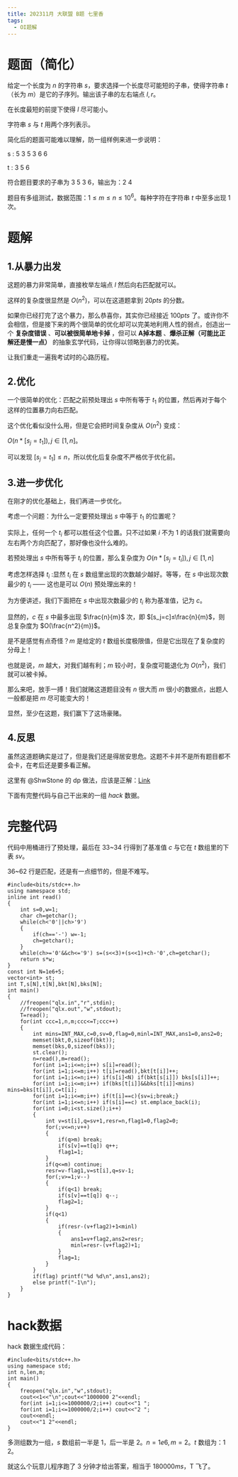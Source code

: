```yaml
---
title: 202311月 大联盟 B题 七里香
tags:
  - OI题解
---
```

# 题面（简化）
给定一个长度为 $n$ 的字符串 $s$，要求选择一个长度尽可能短的子串，使得字符串 $t$ （长为 $m$）是它的子序列。输出该子串的左右端点 $l,r$。

在长度最短的前提下使得 $l$ 尽可能小。

字符串 $s$ 与 $t$ 用两个序列表示。

简化后的题面可能难以理解，防一组样例来进一步说明：

s : 5 3 5 3 6 6

t : 3 5 6

符合题目要求的子串为 3 5 3 6，输出为：2 4

题目有多组测试，数据范围：$1≤m≤n≤10^6$。每种字符在字符串 $t$ 中至多出现 $1$ 次。
# 题解
## 1.从暴力出发
这题的暴力非常简单，直接枚举左端点 $l$ 然后向右匹配就可以。

这样的复杂度很显然是 $O(n^2)$，可以在这道题拿到 $20pts$ 的分数。

如果你已经打完了这个暴力，那么恭喜你，其实你已经接近 $100pts$ 了。或许你不会相信，但是接下来的两个很简单的优化却可以完美地利用人性的弱点，创造出一个 **复杂度错误** 、**可以被很简单地卡掉** ，但可以 **A掉本题** 、**爆杀正解（可能比正解还是慢一点）** 的抽象玄学代码，让你得以领略到暴力的优美。

让我们重走一遍我考试时的心路历程。
## 2.优化
一个很简单的优化：匹配之前预处理出 $s$ 中所有等于 $t_1$ 的位置，然后再对于每个这样的位置暴力向右匹配。

这个优化看似没什么用，但是它会把时间复杂度从 $O(n^2)$ 变成：

$O(n*[s_j=t_1]),j\in[1,n]$。

可以发现 $[s_j=t_1]≤n$，所以优化后复杂度不严格优于优化前。
## 3.进一步优化
在刚才的优化基础上，我们再进一步优化。

考虑一个问题：为什么一定要预处理出 $s$ 中等于 $t_1$ 的位置呢？

实际上，任何一个 $t_i$ 都可以胜任这个位置。只不过如果 $i$ 不为 $1$ 的话我们就需要向左右两个方向匹配了，那好像也没什么难的。

若预处理出 $s$ 中所有等于 $t_i$ 的位置，那么复杂度为 $O(n*[s_j=t_i]),j\in[1,n]$

考虑怎样选择 $t_i$ :显然 $t_i$ 在 $s$ 数组里出现的次数越少越好。等等，在 $s$ 中出现次数最少的 $t_i$ —— 这也是可以 $O(n)$ 预处理出来的！

为方便讲述，我们下面把在 $s$ 中出现次数最少的 $t_i$ 称为基准值，记为 $c$。

显然的，$c$ 在 $s$ 中最多出现 $\frac{n}{m}$ 次，即 $[s_j=c]≤\frac{n}{m}$，则总复杂度为 $O(\frac{n^2}{m})$。

是不是感觉有点奇怪？$m$ 是给定的 $t$ 数组长度极限值，但是它出现在了复杂度的分母上！

也就是说，$m$ 越大，对我们越有利；$m$ 较小时，复杂度可能退化为 $O(n^2)$，我们就可以被卡掉。

那么来吧，放手一搏！我们就赌这道题目没有 $n$ 很大而 $m$ 很小的数据点，出题人一般都是把 $m$ 尽可能变大的！

显然，至少在这题，我们赢下了这场豪赌。
## 4.反思
虽然这道题确实是过了，但是我们还是得居安思危。这题不卡并不是所有题目都不会卡，在考后还是要多看正解。

这里有 @ShwStone 的 dp 做法，应该是正解：[Link](https://shwst.one/2023/11/12/20231112%E9%A2%98%E8%A7%A3/#more)

下面有完整代码与自己干出来的一组 $hack$ 数据。
# 完整代码
代码中用桶进行了预处理，最后在 33~34 行得到了基准值 $c$ 与它在 $t$ 数组里的下表 $sv$。

36~62 行是匹配，还是有一点细节的，但是不难写。
```
#include<bits/stdc++.h>
using namespace std;
inline int read()
{
	int s=0,w=1;
	char ch=getchar();
	while(ch<'0'||ch>'9')
	{
		if(ch=='-') w=-1;
		ch=getchar();
	}
	while(ch>='0'&&ch<='9') s=(s<<3)+(s<<1)+ch-'0',ch=getchar();
	return s*w;
}
const int N=1e6+5;
vector<int> st;
int T,s[N],t[N],bkt[N],bks[N];
int main()
{
    //freopen("qlx.in","r",stdin);
    //freopen("qlx.out","w",stdout);
    T=read();
    for(int ccc=1,n,m;ccc<=T;ccc++)
    {
        int mins=INT_MAX,c=0,sv=0,flag=0,minl=INT_MAX,ans1=0,ans2=0;
        memset(bkt,0,sizeof(bkt));
        memset(bks,0,sizeof(bks));
        st.clear();
        n=read(),m=read();
        for(int i=1;i<=n;i++) s[i]=read();
        for(int i=1;i<=m;i++) t[i]=read(),bkt[t[i]]++;
        for(int i=1;i<=n;i++) if(s[i]<N) if(bkt[s[i]]) bks[s[i]]++;
        for(int i=1;i<=m;i++) if(bks[t[i]]&&bks[t[i]]<mins) mins=bks[t[i]],c=t[i];
        for(int i=1;i<=m;i++) if(t[i]==c){sv=i;break;}
        for(int i=1;i<=n;i++) if(s[i]==c) st.emplace_back(i);
        for(int i=0;i<st.size();i++)
        {
            int v=st[i],q=sv+1,resr=n,flag1=0,flag2=0;
            for(;v<=n;v++)
            {
                if(q>m) break;
                if(s[v]==t[q]) q++;
                flag1=1;
            }
            if(q<=m) continue;
            resr=v-flag1,v=st[i],q=sv-1;
            for(;v>=1;v--)
            {
                if(q<1) break;
                if(s[v]==t[q]) q--;
                flag2=1;
            }
            if(q<1)
            {
                if(resr-(v+flag2)+1<minl)
                {
                    ans1=v+flag2,ans2=resr;
                    minl=resr-(v+flag2)+1;
                }
                flag=1;
            }
        }
        if(flag) printf("%d %d\n",ans1,ans2);
        else printf("-1\n");
    }
}
```
# hack数据
hack 数据生成代码：
```
#include<bits/stdc++.h>
using namespace std;
int n,len,m;
int main()
{
    freopen("qlx.in","w",stdout);
    cout<<1<<"\n";cout<<"1000000 2"<<endl;
    for(int i=1;i<=1000000/2;i++) cout<<"1 ";
    for(int i=1;i<=1000000/2;i++) cout<<"2 ";
    cout<<endl;
    cout<<"1 2"<<endl;
}
```
多测组数为一组，$s$ 数组前一半是 $1$，后一半是 $2$。$n=1e6,m=2$。$t$ 数组为：1 2。

就这么个玩意儿程序跑了 $3$ 分钟才给出答案，相当于 $180000ms$，T 飞了。 